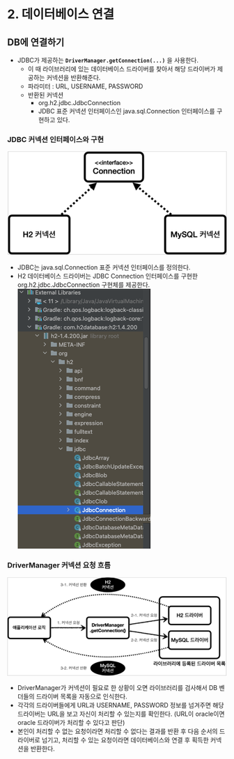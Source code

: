 # 2. 데이터베이스 연결

## DB에 연결하기

- JDBC가 제공하는 **`DriverManager.getConnection(...)`** 을 사용한다.
    - 이 때 라이브러리에 있는 데이터베이스 드라이버를 찾아서 해당 드라이버가 제공하는 커넥션을 반환해준다.
    - 파라미터 : URL, USERNAME, PASSWORD
    - 반환된 커넥션
        - org.h2.jdbc.JdbcConnection
        - JDBC 표준 커넥션 인터페이스인 java.sql.Connection 인터페이스를 구현하고 있다.


### JDBC 커넥션 인터페이스와 구현

![JDBC커넥션](./img/2/Untitled.png)

- JDBC는 java.sql.Connection 표준 커넥션 인터페이스를 정의한다.
- H2 데이터베이스 드라이버는 JDBC Connection 인터페이스를 구현한 org.h2.jdbc.JdbcConnection 구현체를 제공한다.
  ![h2드라이버](./img/2/Untitled%201.png)

### DriverManager 커넥션 요청 흐름

![DriverManager 커넥션 요청흐름](./img/2/Untitled%202.png)

- DriverManager가 커넥션이 필요로 한 상황이 오면 라이브러리를 검사해서 DB 벤더들의 드라이버 목록을 자동으로 인식한다.
- 각각의 드라이버들에게 URL과 USERNAME, PASSWORD 정보를 넘겨주면 해당 드라이버는 URL을 보고 자신이 처리할 수 있는지를 확인한다. (URL이 oracle이면 oracle 드라이버가 처리할 수 있다고 판단)
- 본인이 처리할 수 없는 요청이라면 처리할 수 없다는 결과를 반환 후 다음 순서의 드라이버로 넘기고, 처리할 수 있는 요청이라면 데이터베이스와 연결 후 획득한 커넥션을 반환한다.